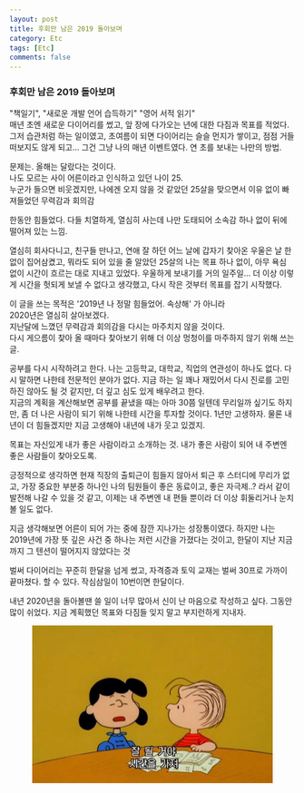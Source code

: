 ```yaml
---
layout: post
title: 후회만 남은 2019 돌아보며
category: Etc
tags: [Etc]
comments: false
---
```


### 후회만 남은 2019 돌아보며

"책일기", "새로운 개발 언어 습득하기" "영어 서적 읽기"   
매년 초엔 새로운 다이어리를 썼고, 앞 장에 다가오는 년에 대한 다짐과 목표를 적었다.
그저 습관처럼 하는 일이였고, 초여름이 되면 다이어리는 슬슬 먼지가 쌓이고, 점점 거들떠보지도 않게 되고...
그건 그냥 나의 매년 이벤트였다. 연 초를 보내는 나만의 방법.

문제는. 올해는 달랐다는 것이다.  
나도 모르는 사이 어른이라고 인식하고 있던 나이 25.  
누군가 들으면 비웃겠지만, 나에겐 오지 않을 것 같았던 25살을 맞으면서 이유 없이 빠져들었던 무력감과 회의감  

한동안 힘들었다. 다들 치열하게, 열심히 사는데 나만 도태되어 소속감 하나 없이 뒤에 떨어져 있는 느낌.

열심히 회사다니고, 친구들 만나고, 연애 잘 하던 어느 날에 갑자기 찾아온 우울은 날 한없이 집어삼켰고, 뭐라도 되어 있을 줄 알았던 25살의 나는 목표 하나 없이, 아무 욕심 없이 시간이 흐르는 대로 지내고 있었다.
우울하게 보내기를 거의 일주일... 더 이상 이렇게 시간을 헛되게 보낼 수 없다고 생각했고, 다시 작은 것부터 목표를 잡기 시작했다. 

이 글을 쓰는 목적은 '2019년 나 정말 힘들었어. 속상해' 가 아니라  
2020년은 열심히 살아보겠다.  
지난달에 느꼈던 무력감과 회의감을 다시는 마주치지 않을 것이다.  
다시 게으름이 찾아 올 때마다 찾아보기 위해 더 이상 멍청이를 마주하지 않기 위해 쓰는 글.

공부를 다시 시작하려고 한다. 나는 고등학교, 대학교, 직업의 연관성이 하나도 없다. 다시 말하면 나한테 전문적인 분야가 없다. 지금 하는 일 꽤나 재밌어서 다시 진로를 고민하진 않아도 될 것 같지만, 더 깊고 심도 있게 배우려고 한다.  
지금의 계획을 계산해보면 공부를 끝냈을 때는 아마 30쯤 일텐데 무리일까 싶기도 하지만, 좀 더 나은 사람이 되기 위해 나한테 시간을 투자할 것이다. 1년만 고생하자. 물론 내년이 더 힘들겠지만 지금 고생해야 내년에 내가 웃고 있겠지.

목표는 자신있게 내가 좋은 사람이라고 소개하는 것. 내가 좋은 사람이 되어 내 주변엔 좋은 사람들이 찾아오도록.

긍정적으로 생각하면 현재 직장의 출퇴근이 힘들지 않아서 퇴근 후 스터디에 무리가 없고, 가장 중요한 부분중 하나인 나의 팀원들이 좋은 동료이고, 좋은 자극제..? 라서 같이 발전해 나갈 수 있을 것 같고, 이제는 내 주변엔 내 편들 뿐이라 더 이상 휘둘리거나 눈치볼 일도 없다.

지금 생각해보면 어른이 되어 가는 중에 잠깐 지나가는 성장통이였다. 하지만 나는 2019년에 가장 뜻 깊은 사건 중 하나는 저런 시간을 가졌다는 것이고, 한달이 지난 지금까지 그 텐션이 떨어지지 않았다는 것

벌써 다이어리는 꾸준히 한달을 넘게 썼고, 자격증과 토익 교재는 벌써 30프로 가까이 끝마쳤다. 
할 수 있다. 작심삼일이 10번이면 한달이다.

내년 2020년을 돌아볼땐 쓸 일이 너무 많아서 신이 난 마음으로 작성하고 싶다. 그동안 많이 쉬었다. 지금 계획했던 목표와 다짐들 잊지 말고 부지런하게 지내자.

<center>
<figure>
<img src="/assets/images/cheer_up.jpg" alt="">
</figure>
</center>
